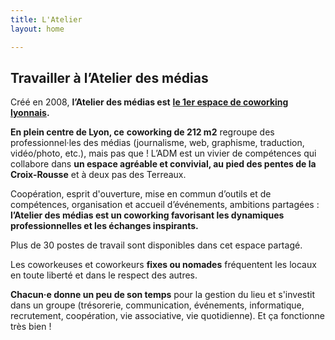 ```yaml
---
title: L'Atelier
layout: home

---
```

## Travailler à l’Atelier des médias

Créé en 2008, **l’Atelier des médias est** [**le 1er espace de coworking lyonnais**](https://www.atelier-medias.org/blog/les-origines-de-l-atelier-des-medias "Les origines de l’Atelier des médias")**.**

**En plein centre de Lyon, ce** **coworking de 212 m2** regroupe des professionnel·les des médias (journalisme, web, graphisme, traduction, vidéo/photo, etc.), mais pas que ! L’ADM est un vivier de compétences qui collabore dans **un espace agréable et convivial, au pied des pentes de la Croix-Rousse** et à deux pas des Terreaux.

Coopération, esprit d'ouverture, mise en commun d’outils et de compétences, organisation et accueil d’événements, ambitions partagées : **l’Atelier des médias est un coworking favorisant les dynamiques professionnelles et les échanges inspirants.**

Plus de 30 postes de travail sont disponibles dans cet espace partagé.

Les coworkeuses et coworkeurs **fixes ou nomades** fréquentent les locaux en toute liberté et dans le respect des autres.

**Chacun·e donne un peu de son temps** pour la gestion du lieu et s'investit dans un groupe (trésorerie, communication, événements, informatique, recrutement, coopération, vie associative, vie quotidienne). Et ça fonctionne très bien !
